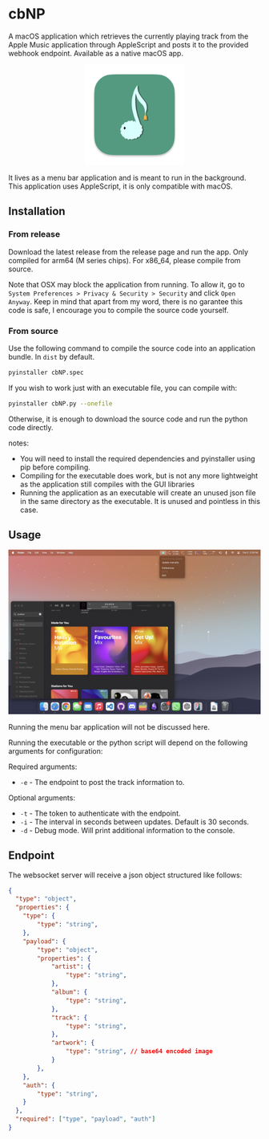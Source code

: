 # cbNP

A macOS application which retrieves the currently playing track from the Apple Music application through AppleScript and posts it to the provided webhook endpoint. Available as a native macOS app.

<p align="center">
<img src="./assets/logo.png" alt="drawing" width="200"/>
</p>

It lives as a menu bar application and is meant to run in the background. This application uses AppleScript, it is only compatible with macOS.

## Installation

### From release

Download the latest release from the release page and run the app. Only compiled for arm64 (M series chips). For x86_64, please compile from source.

Note that OSX may block the application from running. To allow it, go to `System Preferences > Privacy & Security > Security` and click `Open Anyway`. Keep in mind that apart from my word, there is no garantee this code is safe, I encourage you to compile the source code yourself.

### From source

Use the following command to compile the source code into an application bundle. In `dist` by default.

```bash
pyinstaller cbNP.spec
```

If you wish to work just with an executable file, you can compile with:

```bash
pyinstaller cbNP.py --onefile
```

Otherwise, it is enough to download the source code and run the python code directly.


notes: 
- You will need to install the required dependencies and pyinstaller using pip before compiling.
- Compiling for the executable does work, but is not any more lightweight as the application still compiles with the GUI libraries
- Running the application as an executable will create an unused json file in the same directory as the executable. It is unused and pointless in this case.

## Usage

<p align="center">
<img src="./assets/Demo - 1.2.0.png" alt="drawing"/>
</p>


Running the menu bar application will not be discussed here.

Running the executable or the python script will depend on the following arguments for configuration:

Required arguments:
- `-e` - The endpoint to post the track information to.

Optional arguments:
- `-t` - The token to authenticate with the endpoint.
- `-i` - The interval in seconds between updates. Default is 30 seconds.
- `-d` - Debug mode. Will print additional information to the console.

## Endpoint

The websocket server will receive a json object structured like follows:

```json
{
  "type": "object",
  "properties": {
    "type": {
        "type": "string",
    },
    "payload": {
        "type": "object",
        "properties": {
            "artist": {
                "type": "string",
            },
            "album": {
                "type": "string",
            },
            "track": {
                "type": "string",
            },
            "artwork": {
                "type": "string", // base64 encoded image
            }
        },
    },
    "auth": {
        "type": "string",
    }
  },
  "required": ["type", "payload", "auth"]
}
```
